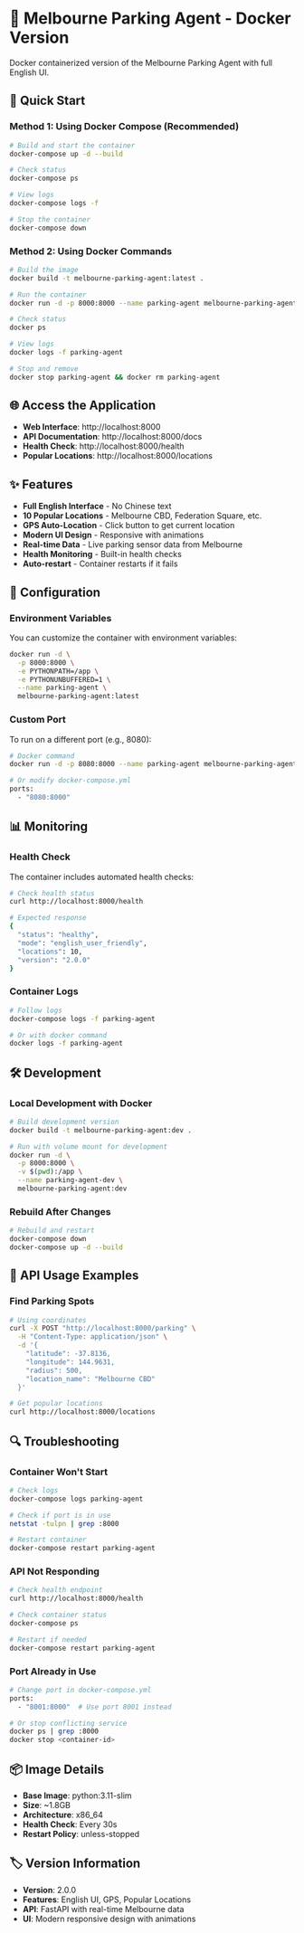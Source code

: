 # 🐳 Melbourne Parking Agent - Docker Version

Docker containerized version of the Melbourne Parking Agent with full English UI.

## 🚀 Quick Start

### Method 1: Using Docker Compose (Recommended)

```bash
# Build and start the container
docker-compose up -d --build

# Check status
docker-compose ps

# View logs
docker-compose logs -f

# Stop the container
docker-compose down
```

### Method 2: Using Docker Commands

```bash
# Build the image
docker build -t melbourne-parking-agent:latest .

# Run the container
docker run -d -p 8000:8000 --name parking-agent melbourne-parking-agent:latest

# Check status
docker ps

# View logs
docker logs -f parking-agent

# Stop and remove
docker stop parking-agent && docker rm parking-agent
```

## 🌐 Access the Application

- **Web Interface**: http://localhost:8000
- **API Documentation**: http://localhost:8000/docs
- **Health Check**: http://localhost:8000/health
- **Popular Locations**: http://localhost:8000/locations

## ✨ Features

- **Full English Interface** - No Chinese text
- **10 Popular Locations** - Melbourne CBD, Federation Square, etc.
- **GPS Auto-Location** - Click button to get current location
- **Modern UI Design** - Responsive with animations
- **Real-time Data** - Live parking sensor data from Melbourne
- **Health Monitoring** - Built-in health checks
- **Auto-restart** - Container restarts if it fails

## 🔧 Configuration

### Environment Variables

You can customize the container with environment variables:

```bash
docker run -d \
  -p 8000:8000 \
  -e PYTHONPATH=/app \
  -e PYTHONUNBUFFERED=1 \
  --name parking-agent \
  melbourne-parking-agent:latest
```

### Custom Port

To run on a different port (e.g., 8080):

```bash
# Docker command
docker run -d -p 8080:8000 --name parking-agent melbourne-parking-agent:latest

# Or modify docker-compose.yml
ports:
  - "8080:8000"
```

## 📊 Monitoring

### Health Check

The container includes automated health checks:

```bash
# Check health status
curl http://localhost:8000/health

# Expected response
{
  "status": "healthy",
  "mode": "english_user_friendly", 
  "locations": 10,
  "version": "2.0.0"
}
```

### Container Logs

```bash
# Follow logs
docker-compose logs -f parking-agent

# Or with docker command
docker logs -f parking-agent
```

## 🛠️ Development

### Local Development with Docker

```bash
# Build development version
docker build -t melbourne-parking-agent:dev .

# Run with volume mount for development
docker run -d \
  -p 8000:8000 \
  -v $(pwd):/app \
  --name parking-agent-dev \
  melbourne-parking-agent:dev
```

### Rebuild After Changes

```bash
# Rebuild and restart
docker-compose down
docker-compose up -d --build
```

## 📝 API Usage Examples

### Find Parking Spots

```bash
# Using coordinates
curl -X POST "http://localhost:8000/parking" \
  -H "Content-Type: application/json" \
  -d '{
    "latitude": -37.8136,
    "longitude": 144.9631,
    "radius": 500,
    "location_name": "Melbourne CBD"
  }'

# Get popular locations
curl http://localhost:8000/locations
```

## 🔍 Troubleshooting

### Container Won't Start

```bash
# Check logs
docker-compose logs parking-agent

# Check if port is in use
netstat -tulpn | grep :8000

# Restart container
docker-compose restart parking-agent
```

### API Not Responding

```bash
# Check health endpoint
curl http://localhost:8000/health

# Check container status
docker-compose ps

# Restart if needed
docker-compose restart parking-agent
```

### Port Already in Use

```bash
# Change port in docker-compose.yml
ports:
  - "8001:8000"  # Use port 8001 instead

# Or stop conflicting service
docker ps | grep :8000
docker stop <container-id>
```

## 📦 Image Details

- **Base Image**: python:3.11-slim
- **Size**: ~1.8GB
- **Architecture**: x86_64
- **Health Check**: Every 30s
- **Restart Policy**: unless-stopped

## 🏷️ Version Information

- **Version**: 2.0.0
- **Features**: English UI, GPS, Popular Locations
- **API**: FastAPI with real-time Melbourne data
- **UI**: Modern responsive design with animations

